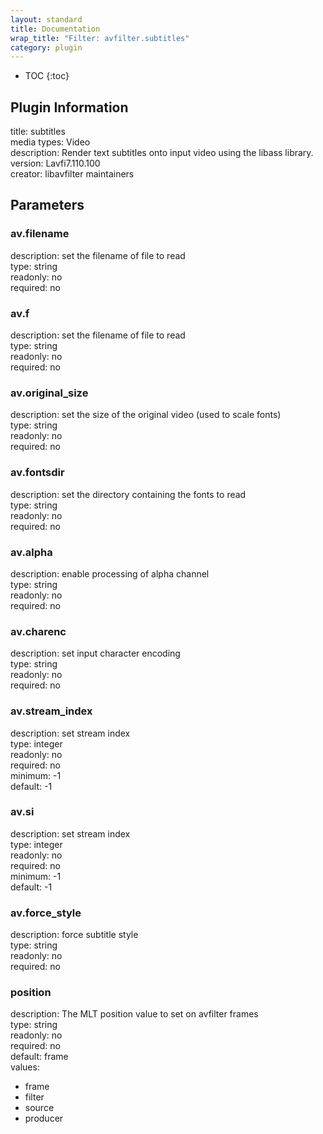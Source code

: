 ```yaml
---
layout: standard
title: Documentation
wrap_title: "Filter: avfilter.subtitles"
category: plugin
---
```

* TOC
{:toc}

## Plugin Information

title: subtitles  
media types:
Video  
description: Render text subtitles onto input video using the libass library.  
version: Lavfi7.110.100  
creator: libavfilter maintainers  

## Parameters

### av.filename

  
description:
set the filename of file to read  
type: string  
readonly: no  
required: no  

### av.f

  
description:
set the filename of file to read  
type: string  
readonly: no  
required: no  

### av.original_size

  
description:
set the size of the original video (used to scale fonts)  
type: string  
readonly: no  
required: no  

### av.fontsdir

  
description:
set the directory containing the fonts to read  
type: string  
readonly: no  
required: no  

### av.alpha

  
description:
enable processing of alpha channel  
type: string  
readonly: no  
required: no  

### av.charenc

  
description:
set input character encoding  
type: string  
readonly: no  
required: no  

### av.stream_index

  
description:
set stream index  
type: integer  
readonly: no  
required: no  
minimum: -1  
default: -1  

### av.si

  
description:
set stream index  
type: integer  
readonly: no  
required: no  
minimum: -1  
default: -1  

### av.force_style

  
description:
force subtitle style  
type: string  
readonly: no  
required: no  

### position

  
description:
The MLT position value to set on avfilter frames  
type: string  
readonly: no  
required: no  
default: frame  
values:  

* frame
* filter
* source
* producer

